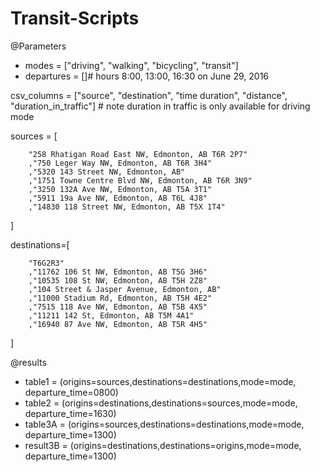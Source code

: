 # Transit-Scripts

@Parameters

- modes = ["driving", "walking", "bicycling", "transit"]
- departures = []# hours 8:00, 13:00, 16:30 on June 29, 2016


csv_columns = ["source", "destination", "time duration", "distance", "duration_in_traffic"] # note duration in traffic is only available for driving mode


sources = [

        "258 Rhatigan Road East NW, Edmonton, AB T6R 2P7"
        ,"750 Leger Way NW, Edmonton, AB T6R 3H4"
        ,"5320 143 Street NW, Edmonton, AB"
        ,"1751 Towne Centre Blvd NW, Edmonton, AB T6R 3N9"
        ,"3250 132A Ave NW, Edmonton, AB T5A 3T1"
        ,"5911 19a Ave NW, Edmonton, AB T6L 4J8"
        ,"14830 118 Street NW, Edmonton, AB T5X 1T4"

]

destinations=[

        "T6G2R3"
        ,"11762 106 St NW, Edmonton, AB T5G 3H6"
        ,"10535 108 St NW, Edmonton, AB T5H 2Z8"
        ,"104 Street & Jasper Avenue, Edmonton, AB"
        ,"11000 Stadium Rd, Edmonton, AB T5H 4E2"
        ,"7515 118 Ave NW, Edmonton, AB T5B 4X5"
        ,"11211 142 St, Edmonton, AB T5M 4A1"
        ,"16940 87 Ave NW, Edmonton, AB T5R 4H5"

]


@results

- table1 = (origins=sources,destinations=destinations,mode=mode, departure_time=0800)
- table2 = (origins=destinations,destinations=sources,mode=mode, departure_time=1630)
- table3A = (origins=sources,destinations=destinations,mode=mode, departure_time=1300)
- result3B = (origins=destinations,destinations=origins,mode=mode, departure_time=1300)



